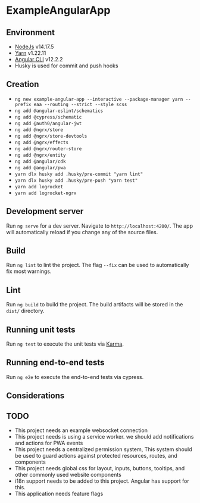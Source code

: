 # ExampleAngularApp

## Environment

- [NodeJs](https://nodejs.org/) v14.17.5
- [Yarn](https://yarnpkg.com/) v1.22.11
- [Angular CLI](https://github.com/angular/angular-cli) v12.2.2
- Husky is used for commit and push hooks

## Creation

- `ng new example-angular-app --interactive --package-manager yarn --prefix eaa --routing --strict --style scss`
- `ng add @angular-eslint/schematics`
- `ng add @cypress/schematic`
- `ng add @auth0/angular-jwt`
- `ng add @ngrx/store`
- `ng add @ngrx/store-devtools`
- `ng add @ngrx/effects`
- `ng add @ngrx/router-store`
- `ng add @ngrx/entity`
- `ng add @angular/cdk`
- `ng add @angular/pwa`
- `yarn dlx husky add .husky/pre-commit "yarn lint"`
- `yarn dlx husky add .husky/pre-push "yarn test"`
- `yarn add logrocket`
- `yarn add logrocket-ngrx`

## Development server

Run `ng serve` for a dev server. Navigate to `http://localhost:4200/`. The app will automatically reload if you change any of the source files.

## Build

Run `ng lint` to lint the project. The flag `--fix` can be used to automatically fix most warnings.

## Lint

Run `ng build` to build the project. The build artifacts will be stored in the `dist/` directory.

## Running unit tests

Run `ng test` to execute the unit tests via [Karma](https://karma-runner.github.io).

## Running end-to-end tests

Run `ng e2e` to execute the end-to-end tests via cypress.

## Considerations

## TODO

- This project needs an example websocket connection
- This project needs is using a service worker. we should add notifications and actions for PWA events
- This project needs a centralized permission system, This system should be used to guard actions against protected resources, routes, and components
- This project needs global css for layout, inputs, buttons, tooltips, and other commonly used website components
- i18n support needs to be added to this project. Angular has support for this.
- This application needs feature flags
